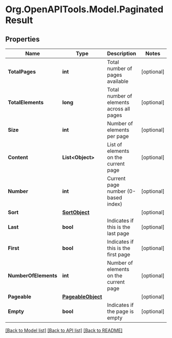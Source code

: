 # Org.OpenAPITools.Model.PaginatedResult

## Properties

Name | Type | Description | Notes
------------ | ------------- | ------------- | -------------
**TotalPages** | **int** | Total number of pages available | [optional] 
**TotalElements** | **long** | Total number of elements across all pages | [optional] 
**Size** | **int** | Number of elements per page | [optional] 
**Content** | **List&lt;Object&gt;** | List of elements on the current page | [optional] 
**Number** | **int** | Current page number (0-based index) | [optional] 
**Sort** | [**SortObject**](SortObject.md) |  | [optional] 
**Last** | **bool** | Indicates if this is the last page | [optional] 
**First** | **bool** | Indicates if this is the first page | [optional] 
**NumberOfElements** | **int** | Number of elements on the current page | [optional] 
**Pageable** | [**PageableObject**](PageableObject.md) |  | [optional] 
**Empty** | **bool** | Indicates if the page is empty | [optional] 

[[Back to Model list]](../README.md#documentation-for-models) [[Back to API list]](../README.md#documentation-for-api-endpoints) [[Back to README]](../README.md)


